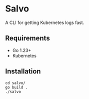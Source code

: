 # Salvo

A CLI for getting Kubernetes logs fast.

## Requirements

- Go 1.23+
- Kubernetes

## Installation

```shell
cd salvo/
go build .
./salvo
```